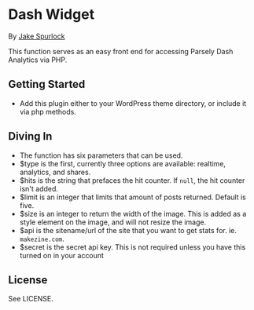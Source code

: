 Dash Widget
===========

By [Jake Spurlock](http://jakespurlock.com)

This function serves as an easy front end for accessing Parsely Dash Analytics via PHP. 

Getting Started
---------------

* Add this plugin either to your WordPress theme directory, or include it via php methods.

Diving In
---------

* The function has six parameters that can be used.
* $type is the first, currently three options are available: realtime, analytics, and shares.
* $hits is the string that prefaces the hit counter. If `null`, the hit counter isn't added.
* $limit is an integer that limits that amount of posts returned. Default is five.
* $size is an integer to return the width of the image. This is added as a style element on the image, and will not resize the image.
* $api is the sitename/url of the site that you want to get stats for. ie. `makezine.com`.
* $secret is the secret api key. This is not required unless you have this turned on in your account

License
-------

See LICENSE.